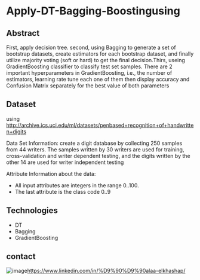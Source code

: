 # Apply-DT-Bagging-Boostingusing
## Abstract 
First, apply decision tree. second, using Bagging to generate a set of bootstrap datasets, create estimators for each bootstrap
dataset, and finally utilize majority voting (soft or hard) to get the final decision.Thirs, useing GradientBoosting classifier to classify test set samples. There are 2 important hyperparameters in GradientBoosting, i.e., the number of estimators, learning rate tune each one of them then display accuracy and Confusion Matrix separately for the best value of both parameters

## Dataset 
using http://archive.ics.uci.edu/ml/datasets/penbased+recognition+of+handwritten+digits

Data Set Information:
create a digit database by collecting 250 samples from 44 writers. The samples written by 30 writers are used for training, cross-validation and writer dependent testing, and the digits written by the other 14 are used for writer independent testing


Attribute Information about the data:

* All input attributes are integers in the range 0..100.
* The last attribute is the class code 0..9


## Technologies 
* DT
* Bagging
* GradientBoosting


## contact 
![image](https://user-images.githubusercontent.com/60587913/209285099-911ab4b9-604a-45e5-8c96-ce618df56870.png)https://www.linkedin.com/in/%D9%90%D9%90alaa-elkhashap/
